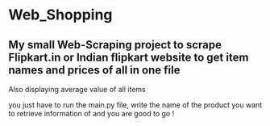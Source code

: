 # Web_Shopping
## My small Web-Scraping project to scrape Flipkart.in or Indian flipkart website to get item names and prices of all in one file

Also displaying average value of all items

you just have to run the main.py file, write the name of the product you want to retrieve information of and you are good to go !
